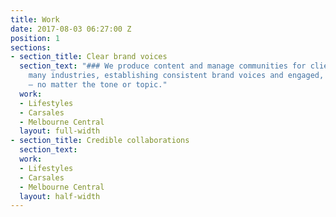 ```yaml
---
title: Work
date: 2017-08-03 06:27:00 Z
position: 1
sections:
- section_title: Clear brand voices
  section_text: "### We produce content and manage communities for clients across
    many industries, establishing consistent brand voices and engaged, active audiences
    — no matter the tone or topic."
  work:
  - Lifestyles
  - Carsales
  - Melbourne Central
  layout: full-width
- section_title: Credible collaborations
  section_text: 
  work:
  - Lifestyles
  - Carsales
  - Melbourne Central
  layout: half-width
---
```


